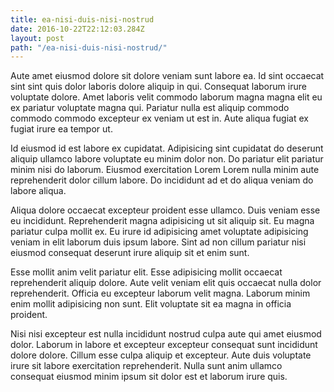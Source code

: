 ```yaml
---
title: ea-nisi-duis-nisi-nostrud
date: 2016-10-22T22:12:03.284Z
layout: post
path: "/ea-nisi-duis-nisi-nostrud/"
---
```


Aute amet eiusmod dolore sit dolore veniam sunt labore ea. Id sint occaecat sint sint quis dolor laboris dolore aliquip in qui. Consequat laborum irure voluptate dolore. Amet laboris velit commodo laborum magna magna elit eu ex pariatur voluptate magna qui. Pariatur nulla est aliquip commodo commodo commodo excepteur ex veniam ut est in. Aute aliqua fugiat ex fugiat irure ea tempor ut.

Id eiusmod id est labore ex cupidatat. Adipisicing sint cupidatat do deserunt aliquip ullamco labore voluptate eu minim dolor non. Do pariatur elit pariatur minim nisi do laborum. Eiusmod exercitation Lorem Lorem nulla minim aute reprehenderit dolor cillum labore. Do incididunt ad et do aliqua veniam do labore aliqua.

Aliqua dolore occaecat excepteur proident esse ullamco. Duis veniam esse eu incididunt. Reprehenderit magna adipisicing ut sit aliquip sit. Eu magna pariatur culpa mollit ex. Eu irure id adipisicing amet voluptate adipisicing veniam in elit laborum duis ipsum labore. Sint ad non cillum pariatur nisi eiusmod consequat deserunt irure aliquip sit et enim sunt.

Esse mollit anim velit pariatur elit. Esse adipisicing mollit occaecat reprehenderit aliquip dolore. Aute velit veniam elit quis occaecat nulla dolor reprehenderit. Officia eu excepteur laborum velit magna. Laborum minim enim mollit adipisicing non sunt. Elit voluptate sit ea magna in officia proident.

Nisi nisi excepteur est nulla incididunt nostrud culpa aute qui amet eiusmod dolor. Laborum in labore et excepteur excepteur consequat sunt incididunt dolore dolore. Cillum esse culpa aliquip et excepteur. Aute duis voluptate irure sit labore exercitation reprehenderit. Nulla sunt anim ullamco consequat eiusmod minim ipsum sit dolor est et laborum irure quis.
